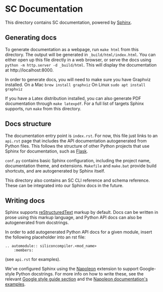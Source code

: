 # SC Documentation

This directory contains SC documentation, powered by
[Sphinx](https://www.sphinx-doc.org/en/master/).

## Generating docs

To generate documentation as a webpage, run `make html` from this directory. The
output will be generated in `_build/html/index.html`. You can either open up
this file directly in a web browser, or serve the docs using
`python -m http.server -d _build/html`. This will display the documentation at http://localhost:8000.

In order to generate docs, you will need to make sure you have Graphviz installed.
On a Mac `brew install graphviz`
On Linux `sudo apt install graphviz`

If you have a Latex distribution installed, you can also generate PDF
documentation through `make latexpdf`. For a full list of targets Sphinx
supports, run `make` from this directory.

## Docs structure

The documentation entry point is `index.rst`. For now, this file just links to
an `api.rst` page that includes the API documentation autogenerated from Python
files. This follows the structure of other Python projects that use Sphinx for
documentation, such as [Flask](https://flask.palletsprojects.com/en/1.1.x/).

`conf.py` contains basic Sphinx configuration, including the project name,
documentation theme, and extensions. `Makefile` and `make.bat` provide build
shortcuts, and are autogenerated by Sphinx itself.

This directory also contains an SC CLI reference and schema reference. These can
be integrated into our Sphinx docs in the future.

## Writing docs

Sphinx supports [reStructuredText](https://docutils.sourceforge.io/rst.html)
markup by default. Docs can be written in prose using this markup language, and
Python API docs can also be autogenerated from docstrings.

In order to add autogenerated Python API docs for a given module, insert the
following placeholder into an rst file:

```
.. automodule:: siliconcompiler.<mod_name>
    :members:
```

(see `api.rst` for examples).

We've configured Sphinx using the
[Napoleon](https://sphinxcontrib-napoleon.readthedocs.io/ ) extension to support
Google-style Python docstrings. For more info on how to write these, see the
relevant [Google style guide section][google-style] and the [Napoleon
documentation's examples][napoleon-examples].

[google-style]: https://chromium.googlesource.com/chromiumos/docs/+/master/styleguide/python.md#describing-arguments-in-docstrings
[napoleon-examples]: https://sphinxcontrib-napoleon.readthedocs.io/en/latest/example_google.html#example-google
